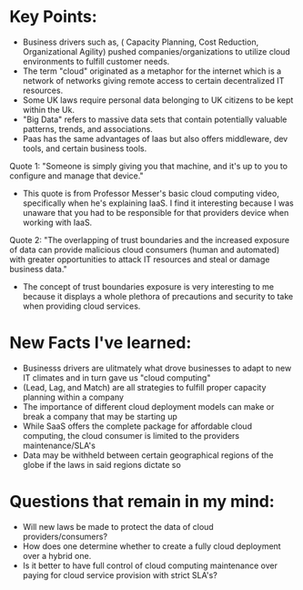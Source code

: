 # Key Points:
 - Business drivers such as, ( Capacity Planning, Cost Reduction, Organizational Agility) pushed companies/organizations to utilize cloud environments to fulfill customer needs.
 - The term "cloud" originated as a metaphor for the internet which is a network of networks giving remote access to certain decentralized IT resources.
 - Some UK laws require personal data belonging to UK citizens to be kept within the Uk.
 - "Big Data" refers to massive data sets that contain potentially valuable patterns, trends, and associations.
 - Paas has the same advantages of Iaas but also offers middleware, dev tools, and certain business tools.
 
 
  Quote 1: "Someone is simply giving you that machine, and it's up to you to configure and manage that device."
   - This quote is from Professor Messer's basic cloud computing video, specifically when he's explaining IaaS. I find it interesting because I was unaware that you had to be responsible for that providers device when working with IaaS.
  
  Quote 2: "The overlapping of trust boundaries and the increased exposure of data can provide malicious cloud consumers (human and automated) with greater opportunities to attack IT resources and steal or damage business data." 
   - The concept of trust boundaries exposure is very interesting to me because it displays a whole plethora of precautions and security to take when providing cloud services.
   
   
# New Facts I've learned:
  - Businesss drivers are ulitmately what drove businesses to adapt to new IT climates and in turn gave us "cloud computing"
  - (Lead, Lag, and Match) are all strategies to fulfill proper capacity planning within a company
  - The importance of different cloud deployment models can make or break a company that may be starting up
  - While SaaS offers the complete package for affordable cloud computing, the cloud consumer is limited to the providers maintenance/SLA's
  - Data may be withheld between certain geographical regions of the globe if the laws in said regions dictate so
  
  
# Questions that remain in my mind:
 - Will new laws be made to protect the data of cloud providers/consumers?
 - How does one determine whether to create a fully cloud deployment over a hybrid one.
 - Is it better to have full control of cloud computing maintenance over paying for cloud service provision with strict SLA's?
